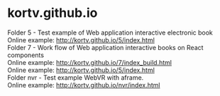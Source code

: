 # kortv.github.io
Folder 5 - Test example of Web application interactive electronic book
<br/>
Online example: http://kortv.github.io/5/index.html</br>
Folder 7 - Work flow of Web application interactive books on React components<br/>
Online example: http://kortv.github.io/7/index_build.html
<br/>
Online example: http://kortv.github.io/5/index.html<br/>
Folder nvr - Test example WebVR with aframe.<br/>
Online example: http://kortv.github.io/nvr/index.html
